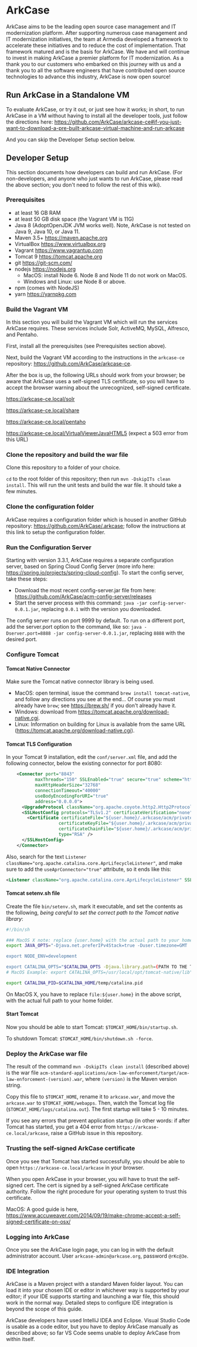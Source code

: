 # ArkCase

ArkCase aims to be the leading open source case management and IT modernization platform. After supporting numerous case management and IT modernization initiatives, the team at Armedia developed a framework to accelerate these initiatives and to reduce the cost of implementation.  That framework matured and is the basis for ArkCase.  We have and will continue to invest in making ArkCase a premier platform for IT modernization.  As a thank you to our customers who embarked on this journey with us and a thank you to all the software engineers that have contributed open source technologies to advance this industry, ArkCase is now open source!

## Run ArkCase in a Standalone VM

To evaluate ArkCase, or try it out, or just see how it works; in short, to run ArkCase in a VM without having to install all the developer tools, just follow the directions here: https://github.com/ArkCase/arkcase-ce#if-you-just-want-to-download-a-pre-built-arkcase-virtual-machine-and-run-arkcase

And you can skip the Developer Setup section below.

## Developer Setup

This section documents how developers can build and run ArkCase.  (For non-developers, and anyone who just wants to run ArkCase, please read the above section; you don't need to follow the rest of this wiki).

### Prerequisites

* at least 16 GB RAM
* at least 50 GB disk space (the Vagrant VM is 11G)
* Java 8 (AdoptOpenJDK JVM works well).  Note, ArkCase is not tested on Java 9, Java 10, or Java 11.
* Maven 3.5+ <https://maven.apache.org>
* VirtualBox <https://www.virtualbox.org>
* Vagrant <https://www.vagrantup.com>
* Tomcat 9 <https://tomcat.apache.org>
* git <https://git-scm.com/>
* nodejs <https://nodejs.org>
    * MacOS: install Node 6.  Node 8 and Node 11 do not work on MacOS.  
    * Windows and Linux: use Node 8 or above.
* npm (comes with NodeJS)
* yarn <https://yarnpkg.com>

### Build the Vagrant VM

In this section you will build the Vagrant VM which will run the services ArkCase requires.  These services include Solr, ActiveMQ, MySQL, Alfresco, and Pentaho. 

First, install all the prerequisites (see Prerequisites section above).

Next, build the Vagrant VM according to the instructions in the `arkcase-ce` repository: <https://github.com/ArkCase/arkcase-ce>.

After the box is up, the following URLs should work from your browser; be aware that ArkCase uses a self-signed TLS certificate, so you will have to accept the browser warning about the unrecognized, self-signed certificate. 

https://arkcase-ce.local/solr

https://arkcase-ce.local/share

https://arkcase-ce.local/pentaho

https://arkcase-ce.local/VirtualViewerJavaHTML5 (expect a 503 error from this URL)

### Clone the repository and build the war file

Clone this repository to a folder of your choice.

`cd` to the root folder of this repository; then run `mvn -DskipITs clean install`.  This will run the unit tests and build the war file.  It should take a few minutes.

### Clone the configuration folder

ArkCase requires a configuration folder which is housed in another GitHub repository: https://github.com/ArkCase/.arkcase; follow the instructions at this link to setup the configuration folder.

### Run the Configuration Server

Starting with version 3.3.1, ArkCase requires a separate configuration server, based on Spring Cloud Config Server (more info here: https://spring.io/projects/spring-cloud-config).  To start the config server, take these steps:

* Download the most recent config-server.jar file from here: https://github.com/ArkCase/acm-config-server/releases
* Start the server process with this command: `java -jar config-server-0.0.1.jar`, replacing `0.0.1` with the version you downloaded.

The config server runs on port 9999 by default.  To run on a different port, add the server.port option to the command, like so: `java -Dserver.port=8888 -jar config-server-0.0.1.jar`, replacing `8888` with the desired port.

### Configure Tomcat

#### Tomcat Native Connector

Make sure the Tomcat native connector library is being used.  

* MacOS: open terminal, issue the command `brew install tomcat-native`, and follow any directions you see at the end... Of course you must already have `brew`; see <https://brew.sh/> if you don't already have it.
* Windows: download from https://tomcat.apache.org/download-native.cgi. 
* Linux: Information on building for Linux is available from the same URL (https://tomcat.apache.org/download-native.cgi).

#### Tomcat TLS Configuration

In your Tomcat 9 installation, edit the `conf/server.xml` file, and add the following connector, below the existing connector for port 8080:

```xml
    <Connector port="8843"
           maxThreads="150" SSLEnabled="true" secure="true" scheme="https"
           maxHttpHeaderSize="32768"
           connectionTimeout="40000"
           useBodyEncodingForURI="true"
           address="0.0.0.0">
      <UpgradeProtocol className="org.apache.coyote.http2.Http2Protocol" />
      <SSLHostConfig protocols="TLSv1.2" certificateVerification="none">
        <Certificate certificateFile="${user.home}/.arkcase/acm/private/acm-arkcase.crt"
                    certificateKeyFile="${user.home}/.arkcase/acm/private/acm-arkcase.rsa.pem"
                    certificateChainFile="${user.home}/.arkcase/acm/private/arkcase-ca.crt"
                    type="RSA" />
      </SSLHostConfig>
    </Connector>
```

Also, search for the text `Listener className="org.apache.catalina.core.AprLifecycleListener"`, and make sure to add the `useAprConnector="true"` attribute, so it ends like this:

```xml
<Listener className="org.apache.catalina.core.AprLifecycleListener" SSLEngine="on" useAprConnector="true"/>
``` 

#### Tomcat setenv.sh file

Create the file `bin/setenv.sh`, mark it executable, and set the contents as the following, *being careful to set the correct path to the Tomcat native library*:

```bash
#!/bin/sh

### MacOS X note: replace {user.home} with the actual path to your home folder, e.g. /Users/dmiller
export JAVA_OPTS="-Djava.net.preferIPv4Stack=true -Duser.timezone=GMT  -Djavax.net.ssl.keyStorePassword=password -Djavax.net.ssl.trustStorePassword=password -Djavax.net.ssl.keyStore=${user.home}/.arkcase/acm/private/arkcase.ks -Djavax.net.ssl.trustStore=${user.home}/.arkcase/acm/private/arkcase.ts -Dspring.profiles.active=ldap -Dacm.configurationserver.propertyfile="${user.home}/.arkcase/acm/conf.yml -Xms1024M -Xmx1024M"

export NODE_ENV=development

export CATALINA_OPTS="$CATALINA_OPTS -Djava.library.path=(PATH TO THE TOMCAT NATIVE LIBRARY)
# MacOS Example: export CATALINA_OPTS=/usr/local/opt/tomcat-native/lib"

export CATALINA_PID=$CATALINA_HOME/temp/catalina.pid
```

On MacOS X, you have to replace `file:${user.home}` in the above script, with the actual full path to your home folder.

#### Start Tomcat

Now you should be able to start Tomcat: `$TOMCAT_HOME/bin/startup.sh`.  

To shutdown Tomcat: `$TOMCAT_HOME/bin/shutdown.sh -force`.

### Deploy the ArkCase war file

The result of the command `mvn -DskipITs clean install` (described above) is the war file `acm-standard-applications/acm-law-enforcement/target/acm-law-enforcement-(version).war`, where `(version)` is the Maven version string.

Copy this file to `$TOMCAT_HOME`, rename it to `arkcase.war`, and move the `arkcase.war` to `$TOMCAT_HOME/webapps`.  Then, watch the Tomcat log file (`$TOMCAT_HOME/logs/catalina.out`).  The first startup will take 5 - 10 minutes. 

If you see any errors that prevent application startup (in other words: if after Tomcat has started, you get a 404 error from `https://arkcase-ce.local/arkcase`, raise a GitHub issue in this repository.

### Trusting the self-signed ArkCase certificate

Once you see that Tomcat has started successfully, you should be able to open `https://arkcase-ce.local/arkcase` in your browser.

When you open ArkCase in your browser, you will have to trust the self-signed cert.  The cert is signed by a self-signed ArkCase certificate authority.  Follow the right procedure for your operating system to trust this certificate.

MacOS: A good guide is here, https://www.accuweaver.com/2014/09/19/make-chrome-accept-a-self-signed-certificate-on-osx/

### Logging into ArkCase

Once you see the ArkCase login page, you can log in with the default administrator account.  User `arkcase-admin@arkcase.org`, password `@rKc@3e`.

### IDE Integration

ArkCase is a Maven project with a standard Maven folder layout.  You can load it into your chosen IDE or editor in whichever way is supported by your editor; if your IDE supports starting and launching a war file, this should work in the normal way.  Detailed steps to configure IDE integration is beyond the scope of this guide.

ArkCase developers have used IntelliJ IDEA and Eclipse.  Visual Studio Code is usable as a code editor, but you have to deploy ArkCase manually as described above; so far VS Code seems unable to deploy ArkCase from within itself.


